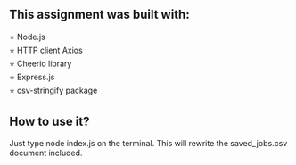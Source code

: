 ## This assignment was built with: 
⭐️ Node.js  
⭐️ HTTP client Axios  
⭐️ Cheerio library  
⭐️ Express.js  
⭐️ csv-stringify package  

## How to use it?
Just type node index.js on the terminal. This will rewrite the saved_jobs.csv document included.
